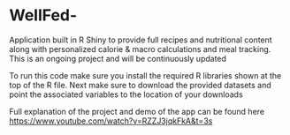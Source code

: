 # WellFed-
Application built in R Shiny to provide full recipes and nutritional content along with personalized calorie &amp; macro calculations and meal tracking. This is an ongoing project and will be continuously updated

To run this code make sure you install the required R libraries shown at the top of the R file. Next make sure to download the provided datasets and point the associated variables to the location of your downloads

Full explanation of the project and demo of the app can be found here https://www.youtube.com/watch?v=RZZJ3jqkFkA&t=3s
